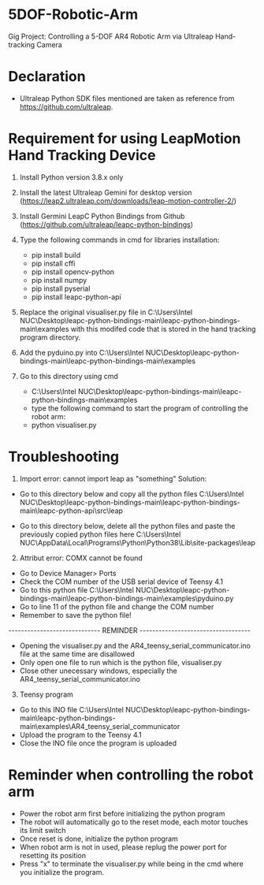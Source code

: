 # 5DOF-Robotic-Arm
Gig Project: Controlling a 5-DOF AR4 Robotic Arm via Ultraleap Hand-tracking Camera

# Declaration
- Ultraleap Python SDK files mentioned are taken as reference from https://github.com/ultraleap.

# Requirement for using LeapMotion Hand Tracking Device
1. Install Python version 3.8.x only

2. Install the latest Ultraleap Gemini for desktop version
   (https://leap2.ultraleap.com/downloads/leap-motion-controller-2/)

3. Install Germini LeapC Python Bindings from Github
   (https://github.com/ultraleap/leapc-python-bindings)

4. Type the following commands in cmd for libraries installation:
   - pip install build
   - pip install cffi
   - pip install opencv-python
   - pip install numpy
   - pip install pyserial
   - pip install leapc-python-api

5. Replace the original visualiser.py file in C:\Users\Intel NUC\Desktop\leapc-python-bindings-main\leapc-python-bindings-main\examples
   with this modifed code that is stored in the hand tracking program directory.

6. Add the pyduino.py into C:\Users\Intel NUC\Desktop\leapc-python-bindings-main\leapc-python-bindings-main\examples
   
7. Go to this directory using cmd
   - C:\Users\Intel NUC\Desktop\leapc-python-bindings-main\leapc-python-bindings-main\examples
   - type the following command to start the program of controlling the robot arm:
   - python visualiser.py

# Troubleshooting
1. Import error: cannot import leap as "something"
Solution:
- Go to this directory below and copy all the python files
  C:\Users\Intel NUC\Desktop\leapc-python-bindings-main\leapc-python-bindings-main\leapc-python-api\src\leap

- Go to this directory below, delete all the python files and paste the previously copied python files here
  C:\Users\Intel NUC\AppData\Local\Programs\Python\Python38\Lib\site-packages\leap

2. Attribut error: COMX cannot be found
- Go to Device Manager> Ports
- Check the COM number of the USB serial device of Teensy 4.1
- Go to this python file 
  C:\Users\Intel NUC\Desktop\leapc-python-bindings-main\leapc-python-bindings-main\examples\pyduino.py
- Go to line 11 of the python file and change the COM number
- Remember to save the python file!

----------------------------- REMINDER -----------------------------------
- Opening the visualiser.py and the AR4_teensy_serial_communicator.ino file at the same time are disallowed
- Only open one file to run which is the python file, visualiser.py
- Close other unecessary windows, especially the AR4_teensy_serial_communicator.ino

3. Teensy program 
- Go to this INO file
  C:\Users\Intel NUC\Desktop\leapc-python-bindings-main\leapc-python-bindings-main\examples\AR4_teensy_serial_communicator
- Upload the program to the Teensy 4.1
- Close the INO file once the program is uploaded

# Reminder when controlling the robot arm
- Power the robot arm first before initializing the python program
- The robot will automatically go to the reset mode, each motor touches its limit switch
- Once reset is done, initialize the python program
- When robot arm is not in used, please replug the power port for resetting its position
- Press "x" to terminate the visualiser.py while being in the cmd where you initialize the program.
